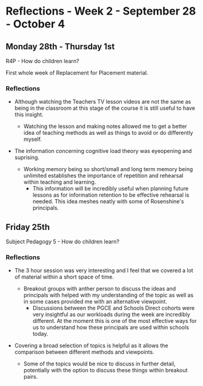 Reflections - Week 2 - September 28 - October 4
===

Monday 28th - Thursday 1st
---
R4P - How do children learn?

First whole week of Replacement for Placement material.

### Reflections
* Although watching the Teachers TV lesson videos are not the same as being in the classroom at this stage of the course it is still useful to have this insight.
    * Watching the lesson and making notes allowed me to get a better idea of teaching methods as well as things to avoid or do differently myself.
        

* The information concerning cognitive load theory was eyeopening and suprising.
    * Working memory being so short/small and long term memory being unlimited establishes the importance of repetition and rehearsal within teaching and learning.
        * This information will be incredibly useful when planning future lessons as for information retention to be effective rehearsal is needed. This idea meshes neatly with some of Rosenshine's principals.


Friday 25th
---
Subject Pedagogy 5 - How do children learn?

### Reflections

* The 3 hour session was very interesting and I feel that we covered a lot of material within a short space of time.
    * Breakout groups with anther person to discuss the ideas and principals with helped with my understanding of the topic as well as in some cases provided me with an alternative viewpoint.
        * Discussions between the PGCE and Schools Direct cohorts were very insightful as our workloads during the week are incredibly different. At the moment this is one of the most effective ways for us to understand how these principals are used within schools today.

* Covering a broad selection of topics is helpful as it allows the comparison between different methods and viewpoints.
    * Some of the topics would be nice to discuss in further detail, potentially with the option to discuss these things within breakout pairs.

